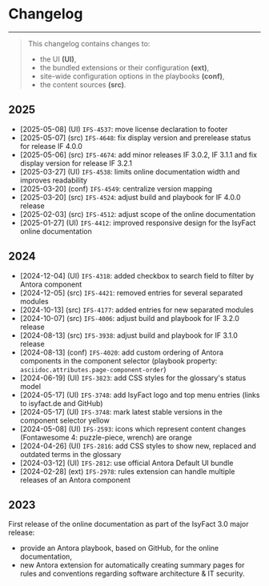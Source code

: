 # Changelog

---
> This changelog contains changes to:
> - the UI **(UI)**,
> - the bundled extensions or their configuration **(ext)**,
> - site-wide configuration options in the playbooks **(conf)**,
> - the content sources **(src)**.

## 2025

- [2025-05-08] (UI) `IFS-4537`: move license declaration to footer
- [2025-05-07] (src) `IFS-4648`: fix display version and prerelease status for release IF 4.0.0
- [2025-05-06] (src) `IFS-4674`: add minor releases IF 3.0.2, IF 3.1.1 and fix display version for release IF 3.2.1
- [2025-03-27] (UI) `IFS-4538`: limits online documentation width and improves readability
- [2025-03-20] (conf) `IFS-4549`: centralize version mapping 
- [2025-03-20] (src) `IFS-4524`: adjust build and playbook for IF 4.0.0 release
- [2025-02-03] (src) `IFS-4512`: adjust scope of the online documentation
- [2025-01-27] (UI) `IFS-4412`: improved responsive design for the IsyFact online documentation

## 2024

- [2024-12-04] (UI) `IFS-4318`: added checkbox to search field to filter by Antora component
- [2024-12-05] (src) `IFS-4421`: removed entries for several separated modules
- [2024-10-13] (src) `IFS-4177`: added entries for new separated modules
- [2024-10-07] (src) `IFS-4006`: adjust build and playbook for IF 3.2.0 release
- [2024-08-13] (src) `IFS-3938`: adjust build and playbook for IF 3.1.0 release
- [2024-08-13] (conf) `IFS-4020`: add custom ordering of Antora components in the component selector (playbook property: `asciidoc.attributes.page-component-order`)
- [2024-06-19] (UI) `IFS-3823`: add CSS styles for the glossary's status model
- [2024-05-17] (UI) `IFS-3748`: add IsyFact logo and top menu entries (links to isyfact.de and GitHub)
- [2024-05-17] (UI) `IFS-3748`: mark latest stable versions in the component selector yellow
- [2024-05-08] (UI) `IFS-2593`: icons which represent content changes (Fontawesome 4: puzzle-piece, wrench) are orange
- [2024-04-26] (UI) `IFS-2816`: add CSS styles to show new, replaced and outdated terms in the glossary
- [2024-03-12] (UI) `IFS-2812`: use official Antora Default UI bundle
- [2024-02-28] (ext) `IFS-2978`: rules extension can handle multiple releases of an Antora component

## 2023

First release of the online documentation as part of the IsyFact 3.0 major release:

- provide an Antora playbook, based on GitHub, for the online documentation,
- new Antora extension for automatically creating summary pages for rules and conventions regarding software architecture & IT security.

